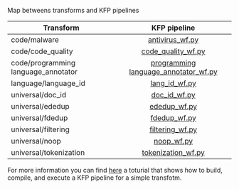 Map betweens transforms and KFP pipelines

| Transform                           |                                    KFP pipeline                                    |          
|-------------------------------------|:----------------------------------------------------------------------------------:|
| code/malware                        |                  [antivirus_wf.py](./code/malware/malware_wf.py)                   |
| code/code_quality                   |            [code_quality_wf.py](./code/code_quality/code_quality_wf.py)            |
| code/programming language_annotator | [programming language_annotator_wf.py](./code/proglang_match/proglang_match_wf.py) |
| language/language_id                |               [lang_id_wf.py](./language/language_id/lang_id_wf.py)                |
| universal/doc_id                    |                  [doc_id_wf.py](./universal/doc_id/doc_id_wf.py)                   |
| universal/ededup                    |                  [ededup_wf.py](./universal/ededup/ededup_wf.py)                   |
| universal/fdedup                    |                  [fdedup_wf.py](./universal/fdedup/fdedup_wf.py)                   |
| universal/filtering                 |              [filtering_wf.py](./universal/filtering/filtering_wf.py)              |
| universal/noop                      |                     [noop_wf.py](./universal/noop/noop_wf.py)                      |
| universal/tokenization              |         [tokenization_wf.py](./universal/tokenization/tokenization_wf.py)          |


For more information you can find [here](../doc/simple_transform_pipeline.md) a toturial that shows how to build, compile, and execute a KFP pipeline for a simple transfotm.
